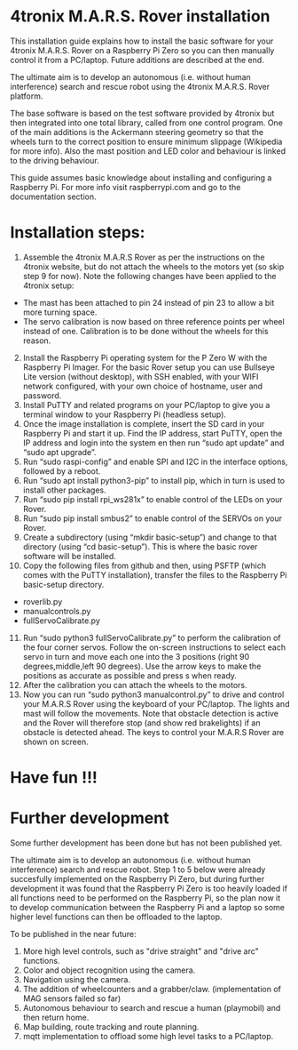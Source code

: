 # 4tronix M.A.R.S. Rover installation

This installation guide explains how to install the basic software for your 4tronix M.A.R.S. Rover on a Raspberry Pi Zero so you can then manually control it from a PC/laptop. Future additions are described at the end.

The ultimate aim is to develop an autonomous (i.e. without human interference) search and rescue robot using the 4tronix M.A.R.S. Rover platform.

The base software is based on the test software provided by 4tronix but then integrated into one total library, called from one control program. One of the main additions is the Ackermann steering geometry so that the wheels turn to the correct position to ensure minimum slippage (Wikipedia for more info). Also the mast position and LED color and behaviour is linked to the driving behaviour.

This guide assumes basic knowledge about installing and configuring a Raspberry Pi. For more info visit raspberrypi.com and go to the documentation section.

# Installation steps:

1)	Assemble the 4tronix M.A.R.S Rover as per the instructions on the 4tronix website, but do not attach the wheels to the motors yet (so skip step 9 for now). 
Note the following changes have been applied to the 4tronix setup:
*	The mast has been attached to pin 24 instead of pin 23 to allow a bit more turning space.
*	The servo calibration is now based on three reference points per wheel instead of one. Calibration is to be done without the wheels for this reason.
2)	Install the Raspberry Pi operating system for the P Zero W with the Raspberry Pi Imager. For the basic Rover setup you can use Bullseye Lite version (without desktop), with SSH enabled, with your WIFI network configured, with your own choice of hostname, user and password.
3)	Install PuTTY and related programs on your PC/laptop to give you a terminal window to your Raspberry Pi (headless setup).
4)	Once the image installation is complete, insert the SD card in your Raspberry Pi and start it up. Find the IP address, start PuTTY, open the IP address and login into the system en then run “sudo apt update” and “sudo apt upgrade”. 
5)	Run “sudo raspi-config” and enable SPI and I2C in the interface options, followed by a reboot.
6)	Run “sudo apt install python3-pip” to install pip, which in turn is used to install other packages.
7)	Run “sudo pip install rpi_ws281x” to enable control of the LEDs on your Rover.
8)	Run “sudo pip install smbus2” to enable control of the SERVOs on your Rover.
9)	Create a subdirectory (using “mkdir basic-setup”) and change to that directory (using “cd basic-setup”). This is where the basic rover software will be installed.
10)	Copy the following files from  github and then, using PSFTP (which comes with the PuTTY installation), transfer the files to the Raspberry Pi basic-setup directory.
*	roverlib.py
*	manualcontrols.py
*	fullServoCalibrate.py
11)	Run “sudo python3 fullServoCalibrate.py” to perform the calibration of the four corner servos. Follow the on-screen instructions to select each servo in turn and move each one into the 3 positions (right 90 degrees,middle,left 90 degrees). Use the arrow keys to make the positions as accurate as possible and press s when ready.
12)	After the calibration you can attach the wheels to the motors.
13)	Now you can run “sudo python3 manualcontrol.py” to drive and control your M.A.R.S Rover using the keyboard of your PC/laptop. The lights and mast will follow the movements. Note that obstacle detection is active and the Rover will therefore stop (and show red brakelights) if an obstacle is detected ahead. The keys to control your M.A.R.S Rover are shown on screen.

# Have fun !!!   

# Further development

Some further development has been done but has not been published yet. 

The ultimate aim is to develop an autonomous (i.e. without human interference) search and rescue robot. Step 1 to 5 below were already succesfully implemented on the Raspberry Pi Zero, but during further development it was found that the Raspberry Pi Zero is too heavily loaded if all functions need to be performed on the Raspberry Pi, so the plan now it to develop communication between the Raspberry Pi and a laptop so some higher level functions can then be offloaded to the laptop.

To be published in the near future:
1) More high level controls, such as "drive straight" and "drive arc" functions.
2) Color and object recognition using the camera.
3) Navigation using the camera.
4) The addition of wheelcounters and a grabber/claw. (implementation of MAG sensors failed so far)
5) Autonomous behaviour to search and rescue a human (playmobil) and then return home.
6) Map building, route tracking and route planning.
7) mqtt implementation to offload some high level tasks to a PC/laptop.
